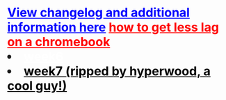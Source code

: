 <h1><a href="Welp programed by mrteapng AKA Ryansocool2020</a></h1>
<h1>Friday Night Funkin' Browser list<h1>
<a href="/info"<p style="color:blue">View changelog and additional information here</a>
<a href="/lag"<p style="color:red">how to get less lag on a chromebook</a>
<li><a href="/week6"<p style="color:white">week6</a></li>
<li><a href="/week7"<p style="color:black">week7 (ripped by hyperwood, a cool guy!)</a></li>
